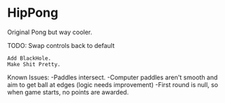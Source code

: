 HipPong
=======

Original Pong but way cooler.

TODO:
    Swap controls back to default

    Add BlackHole.
    Make Shit Pretty.

Known Issues:
    -Paddles intersect.
    -Computer paddles aren't smooth and aim to get ball at edges
	(logic needs improvement)
    -First round is null, so when game starts, no points are awarded.

